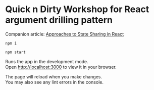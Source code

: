# Quick n Dirty Workshop for React argument drilling pattern

Companion article: [Approaches to State Sharing in React](https://medium.com/@godfreyyeung/approaches-to-state-sharing-react-95e5a41a3685)

```
npm i

npm start
```

Runs the app in the development mode.\
Open [http://localhost:3000](http://localhost:3000) to view it in your browser.

The page will reload when you make changes.\
You may also see any lint errors in the console.
